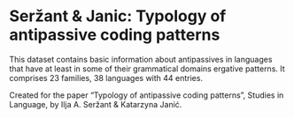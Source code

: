 Seržant & Janic: Typology of antipassive coding patterns
========================================================

This dataset contains basic information about antipassives in languages that
have at least in some of their grammatical domains ergative patterns. It
comprises 23 families, 38 languages with 44 entries.

Created for the paper “Typology of antipassive coding patterns”, Studies in
Language, by Ilja A. Seržant & Katarzyna Janić.
